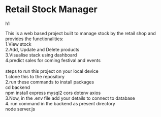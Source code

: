 <h1>Retail Stock Manager</h1>h1

This is a web based project built to manage stock by the retail shop and provides the functionalities:<br>
1.View stock<br>
2.Add, Update and Delete products<br>
3.Visualise stack using dashboard<br>
4.predict sales for coming festival and events<br>
<br>
steps to run this project on your local device
<br>
1.clone this to the repository
<br>
2.run these commands to install packages
<br>
cd backend
<br>
npm install express mysql2 cors dotenv axios
<br>
3.Now, in the .env file add your details to connect to database
<br>
4. run command in the backend as present directory
<br>
node server.js
<br>
